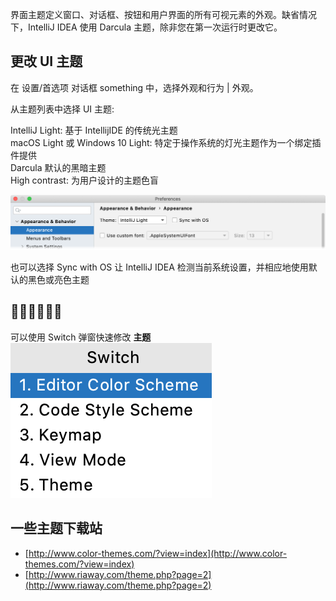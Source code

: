 界面主题定义窗口、对话框、按钮和用户界面的所有可视元素的外观。缺省情况下，IntelliJ IDEA 使用 Darcula 主题，除非您在第一次运行时更改它。

## 更改 UI 主题
在 设置/首选项 对话框 something 中，选择外观和行为 | 外观。

从主题列表中选择 UI 主题:

IntelliJ Light: 基于 IntellijIDE 的传统光主题<br />macOS Light 或 Windows 10 Light: 特定于操作系统的灯光主题作为一个绑定插件提供<br />Darcula 默认的黑暗主题<br />High contrast: 为用户设计的主题色盲

![theme-settings.png](./images/update-theme-idea/3e87a1470ad36d3a6d51e7ec727092f1.png)

也可以选择 Sync with OS 让 IntelliJ IDEA 检测当前系统设置，并相应地使用默认的黑色或亮色主题

## 🧐👩‍💻🙋🏻‍♂️
可以使用 Switch 弹窗快速修改 **主题**<br />![image-20201209005129706.png](./images/update-theme-idea/b443a609249963e3b9fd1cc673f4e4bf.png)

## 一些主题下载站

- [http://www.color-themes.com/?view=index](http://www.color-themes.com/?view=index)
- [http://www.riaway.com/theme.php?page=2](http://www.riaway.com/theme.php?page=2)